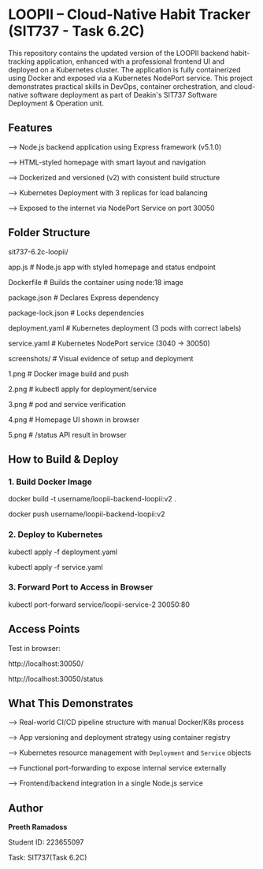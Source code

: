 # LOOPII – Cloud-Native Habit Tracker (SIT737 - Task 6.2C)

This repository contains the updated version of the LOOPII backend habit-tracking application, enhanced with a professional frontend UI and deployed on a Kubernetes cluster. The application is fully containerized using Docker and exposed via a Kubernetes NodePort service. This project demonstrates practical skills in DevOps, container orchestration, and cloud-native software deployment as part of Deakin's SIT737 Software Deployment & Operation unit.

## Features

--> Node.js backend application using Express framework (v5.1.0)

--> HTML-styled homepage with smart layout and navigation

--> Dockerized and versioned (v2) with consistent build structure

--> Kubernetes Deployment with 3 replicas for load balancing

--> Exposed to the internet via NodePort Service on port 30050

## Folder Structure

sit737-6.2c-loopii/

app.js                  # Node.js app with styled homepage and status endpoint

Dockerfile              # Builds the container using node:18 image

package.json            # Declares Express dependency

package-lock.json       # Locks dependencies

deployment.yaml         # Kubernetes deployment (3 pods with correct labels)

service.yaml            # Kubernetes NodePort service (3040 -> 30050)

screenshots/            # Visual evidence of setup and deployment
  
  1.png               # Docker image build and push
  
  2.png               # kubectl apply for deployment/service
  
  3.png               # pod and service verification
  
  4.png               # Homepage UI shown in browser
  
  5.png               # /status API result in browser

## How to Build & Deploy

### 1. Build Docker Image

docker build -t username/loopii-backend-loopii:v2 .

docker push username/loopii-backend-loopii:v2

### 2. Deploy to Kubernetes

kubectl apply -f deployment.yaml

kubectl apply -f service.yaml

### 3. Forward Port to Access in Browser

kubectl port-forward service/loopii-service-2 30050:80

## Access Points

Test in browser:

http://localhost:30050/

http://localhost:30050/status

## What This Demonstrates

--> Real-world CI/CD pipeline structure with manual Docker/K8s process

--> App versioning and deployment strategy using container registry

--> Kubernetes resource management with `Deployment` and `Service` objects

--> Functional port-forwarding to expose internal service externally

--> Frontend/backend integration in a single Node.js service

## Author

**Preeth Ramadoss**  

Student ID: 223655097

Task: SIT737(Task 6.2C)



